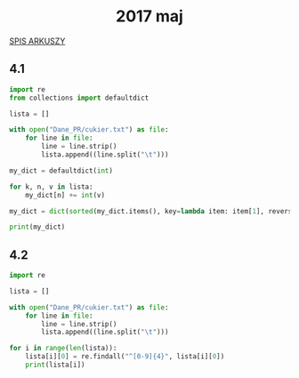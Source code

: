 <h1 align="center">2017 maj</h1>
 
[SPIS ARKUSZY](https://github.com/wernexnrs123/MATURA-INFORMATYKA/blob/master/dzialy/zadania_arkusze.md)

## 4.1

```py
import re
from collections import defaultdict

lista = []

with open("Dane_PR/cukier.txt") as file:
    for line in file:
        line = line.strip()
        lista.append((line.split("\t")))

my_dict = defaultdict(int)

for k, n, v in lista:
    my_dict[n] += int(v)

my_dict = dict(sorted(my_dict.items(), key=lambda item: item[1], reverse=True))

print(my_dict)

```

## 4.2

```py
import re

lista = []

with open("Dane_PR/cukier.txt") as file:
    for line in file:
        line = line.strip()
        lista.append((line.split("\t")))

for i in range(len(lista)):
    lista[i][0] = re.findall("^[0-9]{4}", lista[i][0])
    print(lista[i])

```
